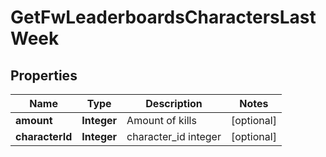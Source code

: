 
# GetFwLeaderboardsCharactersLastWeek

## Properties
Name | Type | Description | Notes
------------ | ------------- | ------------- | -------------
**amount** | **Integer** | Amount of kills |  [optional]
**characterId** | **Integer** | character_id integer |  [optional]



